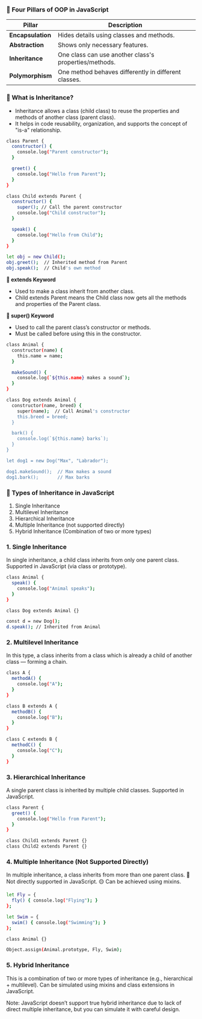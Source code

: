 

### 🔸 Four Pillars of OOP in JavaScript
| Pillar            | Description                                           |
| ----------------- | ----------------------------------------------------- |
| **Encapsulation** | Hides details using classes and methods.              |
| **Abstraction**   | Shows only necessary features.                        |
| **Inheritance**   | One class can use another class's properties/methods. |
| **Polymorphism**  | One method behaves differently in different classes.  |


### 📘 What is Inheritance?

* Inheritance allows a class (child class) to reuse the properties and methods of another class (parent class).
* It helps in code reusability, organization, and supports the concept of "is-a" relationship.

```bash
class Parent {
  constructor() {
    console.log("Parent constructor");
  }

  greet() {
    console.log("Hello from Parent");
  }
}

class Child extends Parent {
  constructor() {
    super(); // Call the parent constructor
    console.log("Child constructor");
  }

  speak() {
    console.log("Hello from Child");
  }
}

let obj = new Child();
obj.greet();  // Inherited method from Parent
obj.speak();  // Child's own method


```

**🔸 extends Keyword**

* Used to make a class inherit from another class.
* Child extends Parent means the Child class now gets all the methods and properties of the Parent class.


**🔸 super() Keyword**

* Used to call the parent class’s constructor or methods.
* Must be called before using this in the constructor.

```bash
class Animal {
  constructor(name) {
    this.name = name;
  }

  makeSound() {
    console.log(`${this.name} makes a sound`);
  }
}

class Dog extends Animal {
  constructor(name, breed) {
    super(name);  // Call Animal's constructor
    this.breed = breed;
  }

  bark() {
    console.log(`${this.name} barks`);
  }
}

let dog1 = new Dog("Max", "Labrador");

dog1.makeSound();  // Max makes a sound
dog1.bark();       // Max barks

```

### 🔑 Types of Inheritance in JavaScript

1. Single Inheritance
2. Multilevel Inheritance
3. Hierarchical Inheritance
4. Multiple Inheritance (not supported directly)
5. Hybrid Inheritance (Combination of two or more types)


### 1. Single Inheritance
In single inheritance, a child class inherits from only one parent class.
Supported in JavaScript (via class or prototype).

```bash
class Animal {
  speak() {
    console.log("Animal speaks");
  }
}

class Dog extends Animal {}

const d = new Dog();
d.speak(); // Inherited from Animal

```

### 2. Multilevel Inheritance
In this type, a class inherits from a class which is already a child of another class — forming a chain.

```bash
class A {
  methodA() {
    console.log("A");
  }
}

class B extends A {
  methodB() {
    console.log("B");
  }
}

class C extends B {
  methodC() {
    console.log("C");
  }
}

```

### 3. Hierarchical Inheritance
A single parent class is inherited by multiple child classes.
Supported in JavaScript.

```bash
class Parent {
  greet() {
    console.log("Hello from Parent");
  }
}

class Child1 extends Parent {}
class Child2 extends Parent {}

```

### 4. Multiple Inheritance (Not Supported Directly)
In multiple inheritance, a class inherits from more than one parent class.
🔴 Not directly supported in JavaScript.
🟡 Can be achieved using mixins.

```bash
let Fly = {
  fly() { console.log("Flying"); }
};

let Swim = {
  swim() { console.log("Swimming"); }
};

class Animal {}

Object.assign(Animal.prototype, Fly, Swim);

```

### 5. Hybrid Inheritance
This is a combination of two or more types of inheritance (e.g., hierarchical + multilevel).
Can be simulated using mixins and class extensions in JavaScript.

Note: JavaScript doesn’t support true hybrid inheritance due to lack of direct multiple inheritance, but you can simulate it with careful design.
